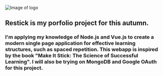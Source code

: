 ![Image of logo](https://i.imgur.com/28JyIYL.png)

## Restick is my porfolio project for this autumn.

### I'm applying my knowledge of Node.js and Vue.js to create a modern single page application for effective learning structures, such as spaced repetition. This webapp is inspired by the book "Make It Stick: The Science of Successful Learning". I will also be trying on MongoDB and Google OAuth for this project.
